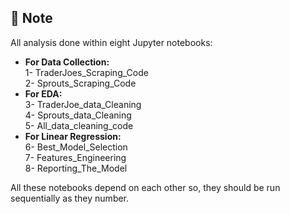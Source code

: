 ## 🚧 Note
All analysis done within eight Jupyter notebooks:
- **For Data Collection:** <br/>
  1- TraderJoes_Scraping_Code<br/>
  2- Sprouts_Scraping_Code<br/>
- **For EDA:**<br/>
  3- TraderJoe_data_Cleaning<br/>
  4- Sprouts_data_Cleaning<br/>
  5- All_data_cleaning_code<br/>
- **For Linear Regression:** <br/>
  6- Best_Model_Selection<br/>
  7- Features_Engineering<br/>
  8- Reporting_The_Model<br/>

All these notebooks depend on each other so, they should be run sequentially as they number.
